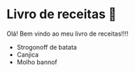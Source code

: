 # Livro de receitas :cookie:

Olá! Bem vindo ao meu livro de receitas!!!!

-  Strogonoff de batata
- Canjica
- Molho bannof
